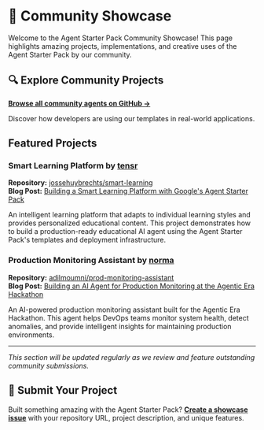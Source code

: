 # 🌟 Community Showcase

Welcome to the Agent Starter Pack Community Showcase! This page highlights amazing projects, implementations, and creative uses of the Agent Starter Pack by our community.

## 🔍 Explore Community Projects

**[Browse all community agents on GitHub →](https://github.com/search?q=Agent+generated+with+%5B%60googleCloudPlatform%2Fagent-starter-pack%60%5D&type=code)**

Discover how developers are using our templates in real-world applications.

## Featured Projects

### Smart Learning Platform by [tensr](https://tensr.be/)
**Repository:** [jossehuybrechts/smart-learning](https://github.com/jossehuybrechts/smart-learning)  
**Blog Post:** [Building a Smart Learning Platform with Google's Agent Starter Pack](https://medium.com/@tensr/9f75876bc618)

An intelligent learning platform that adapts to individual learning styles and provides personalized educational content. This project demonstrates how to build a production-ready educational AI agent using the Agent Starter Pack's templates and deployment infrastructure.

### Production Monitoring Assistant by [norma](https://norma.dev/)
**Repository:** [adilmoumni/prod-monitoring-assistant](https://github.com/adilmoumni/prod-monitoring-assistant)  
**Blog Post:** [Building an AI Agent for Production Monitoring at the Agentic Era Hackathon](https://medium.com/norma-dev/building-an-ai-agent-for-production-monitoring-at-the-agentic-era-hackathon-ffa283dd391d)

An AI-powered production monitoring assistant built for the Agentic Era Hackathon. This agent helps DevOps teams monitor system health, detect anomalies, and provide intelligent insights for maintaining production environments.

---

*This section will be updated regularly as we review and feature outstanding community submissions.*

## 📝 Submit Your Project

Built something amazing with the Agent Starter Pack? **[Create a showcase issue](https://github.com/GoogleCloudPlatform/agent-starter-pack/issues/new?labels=showcase)** with your repository URL, project description, and unique features.
